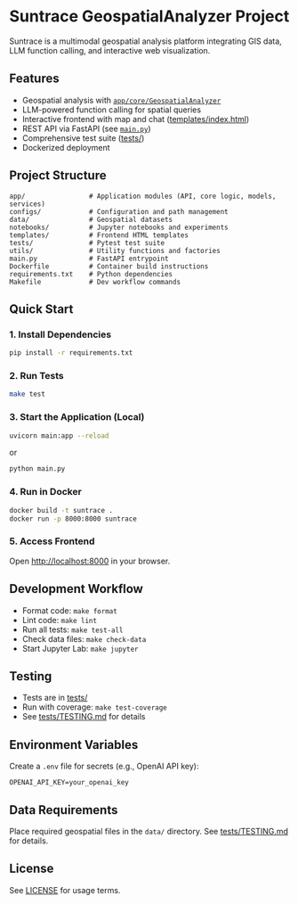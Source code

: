 # Suntrace GeospatialAnalyzer Project

Suntrace is a multimodal geospatial analysis platform integrating GIS data, LLM function calling, and interactive web visualization.

## Features

- Geospatial analysis with [`app/core/GeospatialAnalyzer`](app/core/)
- LLM-powered function calling for spatial queries
- Interactive frontend with map and chat ([templates/index.html](templates/index.html))
- REST API via FastAPI (see [`main.py`](main.py))
- Comprehensive test suite ([tests/](tests/))
- Dockerized deployment

## Project Structure

```
app/                # Application modules (API, core logic, models, services)
configs/            # Configuration and path management
data/               # Geospatial datasets
notebooks/          # Jupyter notebooks and experiments
templates/          # Frontend HTML templates
tests/              # Pytest test suite
utils/              # Utility functions and factories
main.py             # FastAPI entrypoint
Dockerfile          # Container build instructions
requirements.txt    # Python dependencies
Makefile            # Dev workflow commands
```

## Quick Start

### 1. Install Dependencies

```sh
pip install -r requirements.txt
```

### 2. Run Tests

```sh
make test
```

### 3. Start the Application (Local)

```sh
uvicorn main:app --reload
```

or

```python
python main.py
```

### 4. Run in Docker

```sh
docker build -t suntrace .
docker run -p 8000:8000 suntrace
```

### 5. Access Frontend

Open [http://localhost:8000](http://localhost:8000) in your browser.

## Development Workflow

- Format code: `make format`
- Lint code: `make lint`
- Run all tests: `make test-all`
- Check data files: `make check-data`
- Start Jupyter Lab: `make jupyter`

## Testing

- Tests are in [tests/](tests/)
- Run with coverage: `make test-coverage`
- See [tests/TESTING.md](tests/TESTING.md) for details

## Environment Variables

Create a `.env` file for secrets (e.g., OpenAI API key):

```
OPENAI_API_KEY=your_openai_key
```

## Data Requirements

Place required geospatial files in the `data/` directory. See [tests/TESTING.md](tests/TESTING.md) for details.

## License

See [LICENSE](LICENSE) for usage terms.
